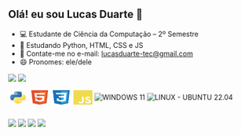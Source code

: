 ## Olá! eu sou Lucas Duarte 👋

- 💻 Estudante de Ciência da Computação – 2º Semestre
- 📖 Estudando Python, HTML, CSS e JS
- 📧 Contate-me no e-mail: lucasduarte-tec@gmail.com
- 😄 Pronomes: ele/dele

<div>
  <img height=180 align="center" src="https://github-readme-stats.vercel.app/api?username=duarte-tec&show_icons=true&theme=github_dark" />
  <img height=180 align="center" src="https://github-readme-stats.vercel.app/api/top-langs/?username=duarte-tec&size_weight=0.5&count_weight=1.0&layout=compact&theme=github_dark" />
</div>

<div style="display: inline_block"><br>
  <img alt="Python" align="center" height="30" width="40" src="https://raw.githubusercontent.com/devicons/devicon/master/icons/python/python-original.svg">
  <img alt="HTML" align="center" height="30" width="40" src="https://raw.githubusercontent.com/devicons/devicon/master/icons/html5/html5-original.svg">
  <img alt="CSS" align="center" height="30" width="40" src="https://raw.githubusercontent.com/devicons/devicon/master/icons/css3/css3-original.svg">
  <img alt="JAVASCRIPT" align="center" height="30" width="40" src="https://raw.githubusercontent.com/devicons/devicon/master/icons/javascript/javascript-plain.svg">
  <img alt="WINDOWS 11" align="center" height="30" width="40" src="https://cdn.jsdelivr.net/gh/devicons/devicon/icons/windows8/windows8-original.svg" />
  <img alt="LINUX - UBUNTU 22.04" align="center" height="30" width="40" src="https://cdn.jsdelivr.net/gh/devicons/devicon/icons/linux/linux-original.svg" />         
</div>

  ##
<div style="display: inline_block">
  <a href="https://twitter.com/SAMSEPlOL" target="_blank"><img src="https://img.shields.io/badge/Twitter-1DA1F2?style=for-the-badge&logo=twitter&logoColor=white" target="_blank"></a>
  <a href="https://discord.com/users/302771366124584960" target="_blank"><img src="https://img.shields.io/badge/Discord-7289DA?style=for-the-badge&logo=discord&logoColor=white" target="_blank"></a>
  <a href="mailto:lucasduarte-tec@gmail.com" target="_blank"><img src="https://img.shields.io/badge/-Gmail-%23333?style=for-the-badge&logo=gmail&logoColor=white" target="_blank"></a>
    <a href="https://www.linkedin.com/in/lucasduartetec/" target="_blank"><img src="https://img.shields.io/badge/LinkedIn-0077B5?style=for-the-badge&logo=linkedin&logoColor=white" target="_blank"></a>
</div>

